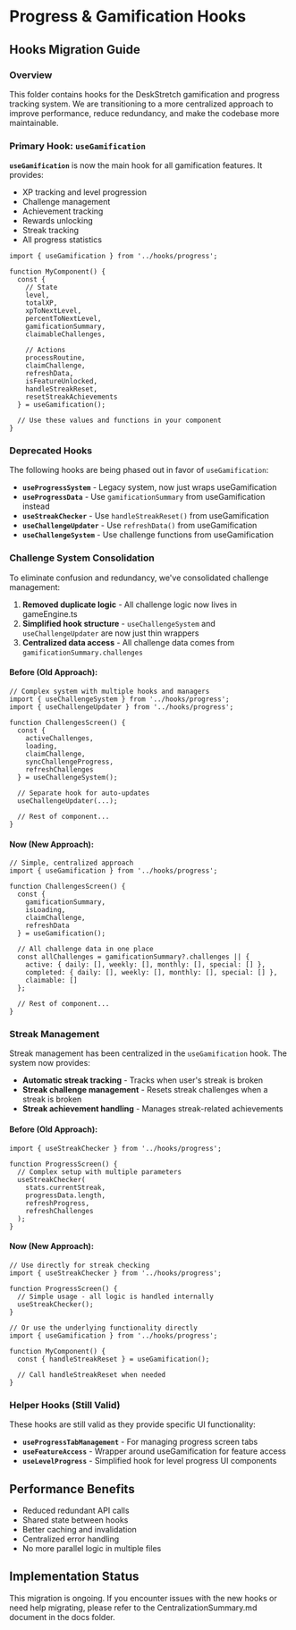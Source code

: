 # Progress & Gamification Hooks

## Hooks Migration Guide

### Overview

This folder contains hooks for the DeskStretch gamification and progress tracking system. We are transitioning to a more centralized approach to improve performance, reduce redundancy, and make the codebase more maintainable.

### Primary Hook: `useGamification`

**`useGamification`** is now the main hook for all gamification features. It provides:

- XP tracking and level progression
- Challenge management
- Achievement tracking
- Rewards unlocking
- Streak tracking
- All progress statistics

```tsx
import { useGamification } from '../hooks/progress';

function MyComponent() {
  const {
    // State
    level,
    totalXP,
    xpToNextLevel,
    percentToNextLevel,
    gamificationSummary,
    claimableChallenges,
    
    // Actions
    processRoutine,
    claimChallenge,
    refreshData,
    isFeatureUnlocked,
    handleStreakReset,
    resetStreakAchievements
  } = useGamification();
  
  // Use these values and functions in your component
}
```

### Deprecated Hooks

The following hooks are being phased out in favor of `useGamification`:

- **`useProgressSystem`** - Legacy system, now just wraps useGamification
- **`useProgressData`** - Use `gamificationSummary` from useGamification instead
- **`useStreakChecker`** - Use `handleStreakReset()` from useGamification
- **`useChallengeUpdater`** - Use `refreshData()` from useGamification
- **`useChallengeSystem`** - Use challenge functions from useGamification

### Challenge System Consolidation

To eliminate confusion and redundancy, we've consolidated challenge management:

1. **Removed duplicate logic** - All challenge logic now lives in gameEngine.ts
2. **Simplified hook structure** - `useChallengeSystem` and `useChallengeUpdater` are now just thin wrappers
3. **Centralized data access** - All challenge data comes from `gamificationSummary.challenges`

#### Before (Old Approach):
```tsx
// Complex system with multiple hooks and managers
import { useChallengeSystem } from '../hooks/progress';
import { useChallengeUpdater } from '../hooks/progress';

function ChallengesScreen() {
  const { 
    activeChallenges, 
    loading, 
    claimChallenge,
    syncChallengeProgress, 
    refreshChallenges 
  } = useChallengeSystem();
  
  // Separate hook for auto-updates
  useChallengeUpdater(...);
  
  // Rest of component...
}
```

#### Now (New Approach):
```tsx
// Simple, centralized approach
import { useGamification } from '../hooks/progress';

function ChallengesScreen() {
  const {
    gamificationSummary,
    isLoading,
    claimChallenge,
    refreshData
  } = useGamification();
  
  // All challenge data in one place
  const allChallenges = gamificationSummary?.challenges || {
    active: { daily: [], weekly: [], monthly: [], special: [] },
    completed: { daily: [], weekly: [], monthly: [], special: [] },
    claimable: []
  };
  
  // Rest of component...
}
```

### Streak Management

Streak management has been centralized in the `useGamification` hook. The system now provides:

- **Automatic streak tracking** - Tracks when user's streak is broken
- **Streak challenge management** - Resets streak challenges when a streak is broken
- **Streak achievement handling** - Manages streak-related achievements

#### Before (Old Approach):
```tsx
import { useStreakChecker } from '../hooks/progress';

function ProgressScreen() {
  // Complex setup with multiple parameters
  useStreakChecker(
    stats.currentStreak,
    progressData.length,
    refreshProgress,
    refreshChallenges
  );
}
```

#### Now (New Approach):
```tsx
// Use directly for streak checking
import { useStreakChecker } from '../hooks/progress';

function ProgressScreen() {
  // Simple usage - all logic is handled internally
  useStreakChecker();
}

// Or use the underlying functionality directly
import { useGamification } from '../hooks/progress';

function MyComponent() {
  const { handleStreakReset } = useGamification();
  
  // Call handleStreakReset when needed
}
```

### Helper Hooks (Still Valid)

These hooks are still valid as they provide specific UI functionality:

- **`useProgressTabManagement`** - For managing progress screen tabs
- **`useFeatureAccess`** - Wrapper around useGamification for feature access
- **`useLevelProgress`** - Simplified hook for level progress UI components

## Performance Benefits

- Reduced redundant API calls
- Shared state between hooks
- Better caching and invalidation
- Centralized error handling
- No more parallel logic in multiple files

## Implementation Status

This migration is ongoing. If you encounter issues with the new hooks or need help migrating, please refer to the CentralizationSummary.md document in the docs folder. 